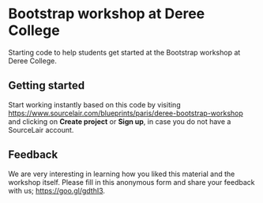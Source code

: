 # Bootstrap workshop at Deree College

Starting code to help students get started at the Bootstrap workshop at Deree College.

## Getting started

Start working instantly based on this code by visiting https://www.sourcelair.com/blueprints/paris/deree-bootstrap-workshop and clicking on **Create project** or **Sign up**, in case you do not have a SourceLair account.

## Feedback

We are very interesting in learning how you liked this material and the workshop itself. Please fill in this anonymous form and share your feedback with us; https://goo.gl/gdthI3.
